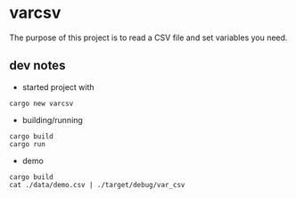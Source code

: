 # varcsv

The purpose of this project is to read a CSV file and set variables you need.

## dev notes

* started project with

``` shell
cargo new varcsv
```

* building/running

``` shell
cargo build
cargo run
```

* demo

``` shell
cargo build
cat ./data/demo.csv | ./target/debug/var_csv
```

